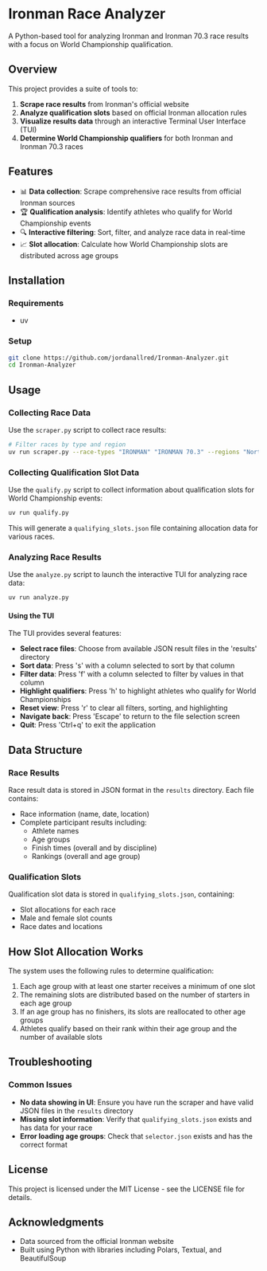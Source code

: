 # Ironman Race Analyzer

A Python-based tool for analyzing Ironman and Ironman 70.3 race results with a focus on World Championship qualification.

## Overview

This project provides a suite of tools to:

1. **Scrape race results** from Ironman's official website
2. **Analyze qualification slots** based on official Ironman allocation rules
3. **Visualize results data** through an interactive Terminal User Interface (TUI)
4. **Determine World Championship qualifiers** for both Ironman and Ironman 70.3 races

## Features

- 📊 **Data collection**: Scrape comprehensive race results from official Ironman sources
- 🏆 **Qualification analysis**: Identify athletes who qualify for World Championship events
- 🔍 **Interactive filtering**: Sort, filter, and analyze race data in real-time
- 📈 **Slot allocation**: Calculate how World Championship slots are distributed across age groups

## Installation

### Requirements

- uv

### Setup

```bash
git clone https://github.com/jordanallred/Ironman-Analyzer.git
cd Ironman-Analyzer
```

## Usage

### Collecting Race Data

Use the `scraper.py` script to collect race results:

```bash
# Filter races by type and region
uv run scraper.py --race-types "IRONMAN" "IRONMAN 70.3" --regions "North America" "Europe" --years "2024" "2023"
```

### Collecting Qualification Slot Data

Use the `qualify.py` script to collect information about qualification slots for World Championship events:

```bash
uv run qualify.py
```

This will generate a `qualifying_slots.json` file containing allocation data for various races.

### Analyzing Race Results

Use the `analyze.py` script to launch the interactive TUI for analyzing race data:

```bash
uv run analyze.py
```

#### Using the TUI

The TUI provides several features:
- **Select race files**: Choose from available JSON result files in the 'results' directory
- **Sort data**: Press 's' with a column selected to sort by that column
- **Filter data**: Press 'f' with a column selected to filter by values in that column
- **Highlight qualifiers**: Press 'h' to highlight athletes who qualify for World Championships
- **Reset view**: Press 'r' to clear all filters, sorting, and highlighting
- **Navigate back**: Press 'Escape' to return to the file selection screen
- **Quit**: Press 'Ctrl+q' to exit the application

## Data Structure

### Race Results

Race result data is stored in JSON format in the `results` directory. Each file contains:
- Race information (name, date, location)
- Complete participant results including:
  - Athlete names
  - Age groups
  - Finish times (overall and by discipline)
  - Rankings (overall and age group)

### Qualification Slots

Qualification slot data is stored in `qualifying_slots.json`, containing:
- Slot allocations for each race
- Male and female slot counts
- Race dates and locations

## How Slot Allocation Works

The system uses the following rules to determine qualification:

1. Each age group with at least one starter receives a minimum of one slot
2. The remaining slots are distributed based on the number of starters in each age group
3. If an age group has no finishers, its slots are reallocated to other age groups
4. Athletes qualify based on their rank within their age group and the number of available slots

## Troubleshooting

### Common Issues

- **No data showing in UI**: Ensure you have run the scraper and have valid JSON files in the `results` directory
- **Missing slot information**: Verify that `qualifying_slots.json` exists and has data for your race
- **Error loading age groups**: Check that `selector.json` exists and has the correct format

## License

This project is licensed under the MIT License - see the LICENSE file for details.

## Acknowledgments

- Data sourced from the official Ironman website
- Built using Python with libraries including Polars, Textual, and BeautifulSoup
